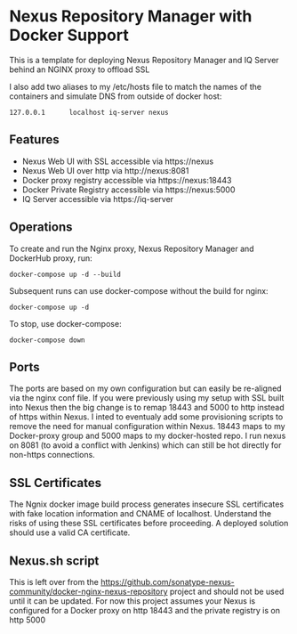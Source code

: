 # Nexus Repository Manager with Docker Support

This is a template for deploying Nexus Repository Manager and IQ Server behind an NGINX proxy to offload SSL

I also add two aliases to my /etc/hosts file to match the names of the containers and simulate DNS from outside of docker host:

```
127.0.0.1      localhost iq-server nexus
```

## Features

- Nexus Web UI with SSL accessible via https://nexus
- Nexus Web UI over http via http://nexus:8081
- Docker proxy registry accessible via https://nexus:18443
- Docker Private Registry accessible via https://nexus:5000
- IQ Server accessible via https://iq-server

## Operations

To create and run the Nginx proxy, Nexus Repository Manager and DockerHub proxy, run:

```
docker-compose up -d --build
```

Subsequent runs can use docker-compose without the build for nginx:

```
docker-compose up -d
```

To stop, use docker-compose:

```
docker-compose down
```

## Ports

The ports are based on my own configuration but can easily be re-aligned via the nginx conf file. If you were previously using my setup with SSL built into Nexus then the big change is to remap 18443 and 5000 to http instead of https within Nexus. I inted to eventualy add some provisioning scripts to remove the need for manual configuration within Nexus. 18443 maps to my Docker-proxy group and 5000 maps to my docker-hosted repo. I run nexus on 8081 (to avoid a conflict with Jenkins) which can still be hot directly for non-https connections.

## SSL Certificates

The Ngnix docker image build process generates insecure SSL certificates with fake location information and CNAME of localhost. Understand the risks of using these SSL certificates before proceeding. A deployed solution should use a valid CA certificate.

## Nexus.sh script

This is left over from the https://github.com/sonatype-nexus-community/docker-nginx-nexus-repository project and should not be used until it can be updated. For now this project assumes your Nexus is configured for a Docker proxy on http 18443 and the private registry is on http 5000
